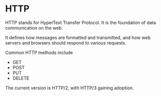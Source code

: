 # HTTP

HTTP stands for HyperText Transfer Protocol. It is the foundation of data communication on the web.

It defines how messages are formatted and transmitted, and how web servers and browsers should respond to various requests.

Common HTTP methods include

* GET  
* POST  
* PUT  
* DELETE  

The current version is HTTP/2, with HTTP/3 gaining adoption.